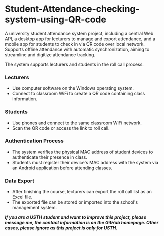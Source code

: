 # Student-Attendance-checking-system-using-QR-code

A university student attendance system project, including a central Web API, a desktop app for lecturers to manage and export attendance, and a mobile app for students to check in via QR code over local network. Supports offline attendance with automatic synchronization, aiming to streamline and digitize attendance tracking.

The system supports lecturers and students in the roll call process.

### Lecturers

* Use computer software on the Windows operating system.
* Connect to classroom WiFi to create a QR code containing class information.

### Students

* Use phones and connect to the same classroom WiFi network.
* Scan the QR code or access the link to roll call.

### Authentication Process

* The system verifies the physical MAC address of student devices to authenticate their presence in class.
* Students must register their device's MAC address with the system via an Android application before attending classes.

### Data Export

* After finishing the course, lecturers can export the roll call list as an Excel file.
* The exported file can be stored or imported into the school's management system.



***If you are a USTH student and want to improve this project, please message me, the contact information is on the GitHub homepage. Other cases, please ignore as this project is only for USTH.***

